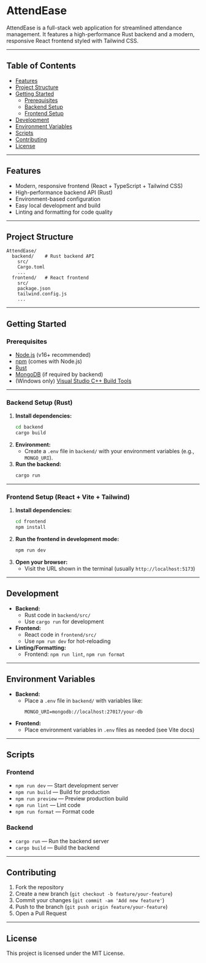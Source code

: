 # AttendEase

AttendEase is a full-stack web application for streamlined attendance management. It features a high-performance Rust backend and a modern, responsive React frontend styled with Tailwind CSS.

---

## Table of Contents

- [Features](#features)
- [Project Structure](#project-structure)
- [Getting Started](#getting-started)
  - [Prerequisites](#prerequisites)
  - [Backend Setup](#backend-setup)
  - [Frontend Setup](#frontend-setup)
- [Development](#development)
- [Environment Variables](#environment-variables)
- [Scripts](#scripts)
- [Contributing](#contributing)
- [License](#license)

---

## Features

- Modern, responsive frontend (React + TypeScript + Tailwind CSS)
- High-performance backend API (Rust)
- Environment-based configuration
- Easy local development and build
- Linting and formatting for code quality

---

## Project Structure

```
AttendEase/
  backend/    # Rust backend API
    src/
    Cargo.toml
    ...
  frontend/   # React frontend
    src/
    package.json
    tailwind.config.js
    ...
```

---

## Getting Started

### Prerequisites

- [Node.js](https://nodejs.org/) (v16+ recommended)
- [npm](https://www.npmjs.com/) (comes with Node.js)
- [Rust](https://www.rust-lang.org/tools/install)
- [MongoDB](https://www.mongodb.com/) (if required by backend)
- (Windows only) [Visual Studio C++ Build Tools](https://visualstudio.microsoft.com/visual-cpp-build-tools/)

---

### Backend Setup (Rust)

1. **Install dependencies:**
   ```sh
   cd backend
   cargo build
   ```
2. **Environment:**
   - Create a `.env` file in `backend/` with your environment variables (e.g., `MONGO_URI`).
3. **Run the backend:**
   ```sh
   cargo run
   ```

---

### Frontend Setup (React + Vite + Tailwind)

1. **Install dependencies:**
   ```sh
   cd frontend
   npm install
   ```
2. **Run the frontend in development mode:**
   ```sh
   npm run dev
   ```
3. **Open your browser:**
   - Visit the URL shown in the terminal (usually `http://localhost:5173`)

---

## Development

- **Backend:**
  - Rust code in `backend/src/`
  - Use `cargo run` for development
- **Frontend:**
  - React code in `frontend/src/`
  - Use `npm run dev` for hot-reloading
- **Linting/Formatting:**
  - Frontend: `npm run lint`, `npm run format`

---

## Environment Variables

- **Backend:**
  - Place a `.env` file in `backend/` with variables like:
    ```env
    MONGO_URI=mongodb://localhost:27017/your-db
    ```
- **Frontend:**
  - Place environment variables in `.env` files as needed (see Vite docs)

---

## Scripts

### Frontend

- `npm run dev` — Start development server
- `npm run build` — Build for production
- `npm run preview` — Preview production build
- `npm run lint` — Lint code
- `npm run format` — Format code

### Backend

- `cargo run` — Run the backend server
- `cargo build` — Build the backend

---

## Contributing

1. Fork the repository
2. Create a new branch (`git checkout -b feature/your-feature`)
3. Commit your changes (`git commit -am 'Add new feature'`)
4. Push to the branch (`git push origin feature/your-feature`)
5. Open a Pull Request

---

## License

This project is licensed under the MIT License.
